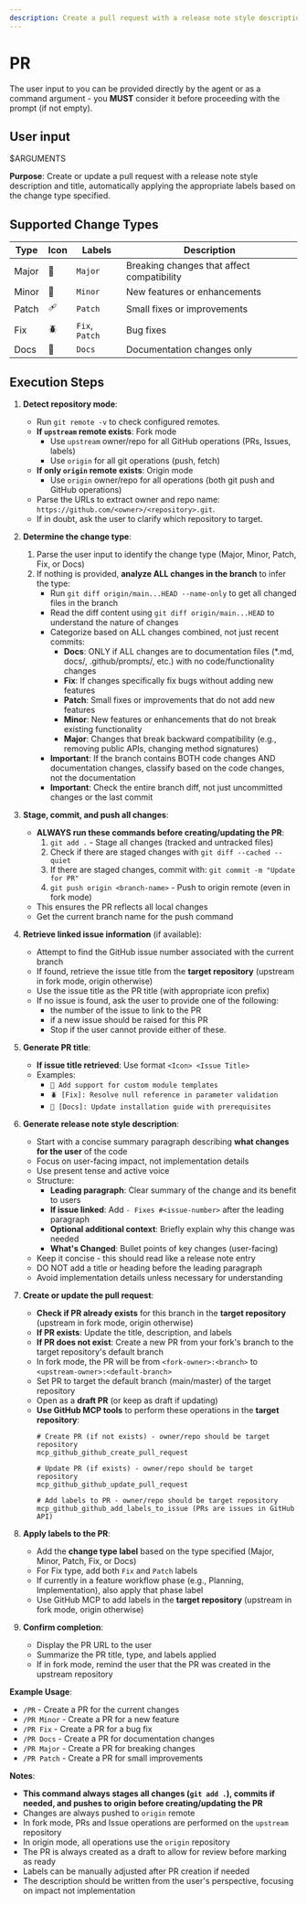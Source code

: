 ```yaml
---
description: Create a pull request with a release note style description, appropriate title, and labels based on the change type.
---
```


# PR

The user input to you can be provided directly by the agent or as a command argument - you **MUST** consider it before proceeding with the prompt (if not empty).

## User input

$ARGUMENTS

**Purpose**: Create or update a pull request with a release note style description and title, automatically applying the appropriate labels based on the change type specified.

## Supported Change Types

| Type | Icon | Labels | Description |
|------|------|--------|-------------|
| Major | 🌟 | `Major` | Breaking changes that affect compatibility |
| Minor | 🚀 | `Minor` | New features or enhancements |
| Patch | 🩹 | `Patch` | Small fixes or improvements |
| Fix | 🪲 | `Fix`, `Patch` | Bug fixes |
| Docs | 📖 | `Docs` | Documentation changes only |

## Execution Steps

1. **Detect repository mode**:
   - Run `git remote -v` to check configured remotes.
   - **If `upstream` remote exists**: Fork mode
     - Use `upstream` owner/repo for all GitHub operations (PRs, Issues, labels)
     - Use `origin` for all git operations (push, fetch)
   - **If only `origin` remote exists**: Origin mode
     - Use `origin` owner/repo for all operations (both git push and GitHub operations)
   - Parse the URLs to extract owner and repo name: `https://github.com/<owner>/<repository>.git`.
   - If in doubt, ask the user to clarify which repository to target.

2. **Determine the change type**:
   1. Parse the user input to identify the change type (Major, Minor, Patch, Fix, or Docs)
   2. If nothing is provided, **analyze ALL changes in the branch** to infer the type:
      - Run `git diff origin/main...HEAD --name-only` to get all changed files in the branch
      - Read the diff content using `git diff origin/main...HEAD` to understand the nature of changes
      - Categorize based on ALL changes combined, not just recent commits:
        * **Docs**: ONLY if ALL changes are to documentation files (*.md, docs/, .github/prompts/, etc.) with no code/functionality changes
        * **Fix**: If changes specifically fix bugs without adding new features
        * **Patch**: Small fixes or improvements that do not add new features
        * **Minor**: New features or enhancements that do not break existing functionality
        * **Major**: Changes that break backward compatibility (e.g., removing public APIs, changing method signatures)
      - **Important**: If the branch contains BOTH code changes AND documentation changes, classify based on the code changes, not the documentation
      - **Important**: Check the entire branch diff, not just uncommitted changes or the last commit

3. **Stage, commit, and push all changes**:
   - **ALWAYS run these commands before creating/updating the PR**:
     1. `git add .` - Stage all changes (tracked and untracked files)
     2. Check if there are staged changes with `git diff --cached --quiet`
     3. If there are staged changes, commit with: `git commit -m "Update for PR"`
     4. `git push origin <branch-name>` - Push to origin remote (even in fork mode)
   - This ensures the PR reflects all local changes
   - Get the current branch name for the push command

4. **Retrieve linked issue information** (if available):
   - Attempt to find the GitHub issue number associated with the current branch
   - If found, retrieve the issue title from the **target repository** (upstream in fork mode, origin otherwise)
   - Use the issue title as the PR title (with appropriate icon prefix)
   - If no issue is found, ask the user to provide one of the following:
     - the number of the issue to link to the PR
     - if a new issue should be raised for this PR
     - Stop if the user cannot provide either of these.

5. **Generate PR title**:
   - **If issue title retrieved**: Use format `<Icon> <Issue Title>`
   - Examples:
     - `🚀 Add support for custom module templates`
     - `🪲 [Fix]: Resolve null reference in parameter validation`
     - `📖 [Docs]: Update installation guide with prerequisites`

6. **Generate release note style description**:
   - Start with a concise summary paragraph describing **what changes for the user** of the code
   - Focus on user-facing impact, not implementation details
   - Use present tense and active voice
   - Structure:
     * **Leading paragraph**: Clear summary of the change and its benefit to users
     * **If issue linked**: Add `- Fixes #<issue-number>` after the leading paragraph
     * **Optional additional context**: Briefly explain why this change was needed
     * **What's Changed**: Bullet points of key changes (user-facing)
   - Keep it concise - this should read like a release note entry
   - DO NOT add a title or heading before the leading paragraph
   - Avoid implementation details unless necessary for understanding

7. **Create or update the pull request**:
   - **Check if PR already exists** for this branch in the **target repository** (upstream in fork mode, origin otherwise)
   - **If PR exists**: Update the title, description, and labels
   - **If PR does not exist**: Create a new PR from your fork's branch to the target repository's default branch
   - In fork mode, the PR will be from `<fork-owner>:<branch>` to `<upstream-owner>:<default-branch>`
   - Set PR to target the default branch (main/master) of the target repository
   - Open as a **draft PR** (or keep as draft if updating)
   - **Use GitHub MCP tools** to perform these operations in the **target repository**:
     ```
     # Create PR (if not exists) - owner/repo should be target repository
     mcp_github_github_create_pull_request

     # Update PR (if exists) - owner/repo should be target repository
     mcp_github_github_update_pull_request

     # Add labels to PR - owner/repo should be target repository
     mcp_github_github_add_labels_to_issue (PRs are issues in GitHub API)
     ```

8. **Apply labels to the PR**:
   - Add the **change type label** based on the type specified (Major, Minor, Patch, Fix, or Docs)
   - For Fix type, add both `Fix` and `Patch` labels
   - If currently in a feature workflow phase (e.g., Planning, Implementation), also apply that phase label
   - Use GitHub MCP to add labels in the **target repository** (upstream in fork mode, origin otherwise)

9. **Confirm completion**:
   - Display the PR URL to the user
   - Summarize the PR title, type, and labels applied
   - If in fork mode, remind the user that the PR was created in the upstream repository

**Example Usage**:
- `/PR` - Create a PR for the current changes
- `/PR Minor` - Create a PR for a new feature
- `/PR Fix` - Create a PR for a bug fix
- `/PR Docs` - Create a PR for documentation changes
- `/PR Major` - Create a PR for breaking changes
- `/PR Patch` - Create a PR for small improvements

**Notes**:
- **This command always stages all changes (`git add .`), commits if needed, and pushes to origin before creating/updating the PR**
- Changes are always pushed to `origin` remote
- In fork mode, PRs and Issue operations are performed on the `upstream` repository
- In origin mode, all operations use the `origin` repository
- The PR is always created as a draft to allow for review before marking as ready
- Labels can be manually adjusted after PR creation if needed
- The description should be written from the user's perspective, focusing on impact not implementation

